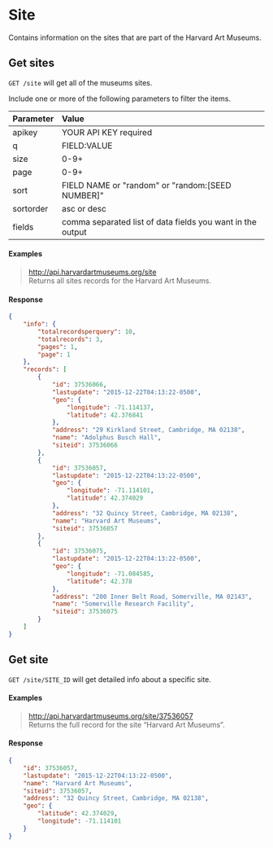 # Site

Contains information on the sites that are part of the Harvard Art Museums.

## Get sites

`GET /site` will get all of the museums sites.

Include one or more of the following parameters to filter the items.

| Parameter | Value |
| :--------- | :----- |
| apikey | YOUR API KEY required |
| q | FIELD:VALUE |
| size | 0-9+ |
| page | 0-9+ |
| sort | FIELD NAME or "random" or "random:[SEED NUMBER]" |
| sortorder | asc or desc |
| fields | comma separated list of data fields you want in the output |

#### Examples

> http://api.harvardartmuseums.org/site  
> Returns all sites records for the Harvard Art Museums. 

#### Response

```json
{
    "info": {
        "totalrecordsperquery": 10,
        "totalrecords": 3,
        "pages": 1,
        "page": 1
    },
    "records": [
        {
            "id": 37536066,
            "lastupdate": "2015-12-22T04:13:22-0500",
            "geo": {
                "longitude": -71.114137,
                "latitude": 42.376841
            },
            "address": "29 Kirkland Street, Cambridge, MA 02138",
            "name": "Adolphus Busch Hall",
            "siteid": 37536066
        },
        {
            "id": 37536057,
            "lastupdate": "2015-12-22T04:13:22-0500",
            "geo": {
                "longitude": -71.114101,
                "latitude": 42.374029
            },
            "address": "32 Quincy Street, Cambridge, MA 02138",
            "name": "Harvard Art Museums",
            "siteid": 37536057
        },
        {
            "id": 37536075,
            "lastupdate": "2015-12-22T04:13:22-0500",
            "geo": {
                "longitude": -71.084585,
                "latitude": 42.378
            },
            "address": "200 Inner Belt Road, Somerville, MA 02143",
            "name": "Somerville Research Facility",
            "siteid": 37536075
        }
    ]
}
```

## Get site

`GET /site/SITE_ID` will get detailed info about a specific site.

#### Examples

> http://api.harvardartmuseums.org/site/37536057  
> Returns the full record for the site “Harvard Art Museums”.

#### Response

```json
{
    "id": 37536057,
    "lastupdate": "2015-12-22T04:13:22-0500",
    "name": "Harvard Art Museums",
    "siteid": 37536057,
    "address": "32 Quincy Street, Cambridge, MA 02138",
    "geo": {
        "latitude": 42.374029,
        "longitude": -71.114101
    }
}
```
